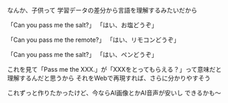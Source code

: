 なんか、子供って
学習データの差分から言語を理解するみたいだから

「Can you pass me the salt?」
「はい、お塩どうぞ」

「Can you pass me the remote?」
「はい、リモコンどうぞ」

「Can you pass me the salt?」
「はい、ペンどうぞ」

これを見て「Pass me the XXX.」が「XXXをとってもらえる？」って意味だと理解するんだと思うから
それをWebで再現すれば、さらに分かりやすそう

これずっと作りたかったけど、今ならAI画像とかAI音声が安いし
できるかも〜
